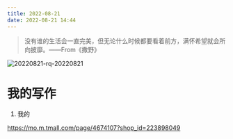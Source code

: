 ```yaml
---
title: 2022-08-21
date: 2022-08-21 14:44
---
```


>  没有谁的生活会一直完美，但无论什么时候都要看着前方，满怀希望就会所向披靡。——From《撒野》

![20220821-rq-20220821](http://images.iotop.work/uPic/20220821-rq-20220821.jpeg)

# 我的写作

1. 我的









https://mo.m.tmall.com/page/4674107?shop_id=223898049






